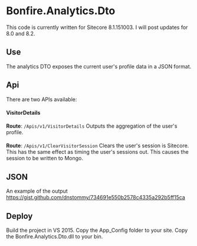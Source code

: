# Bonfire.Analytics.Dto
This code is currently written for Sitecore 8.1.151003. I will post updates for 8.0 and 8.2.

## Use
The analytics DTO exposes the current user's profile data in a JSON format.

## Api
There are two APIs available:

#### VisitorDetails
**Route**: `/Apis/v1/VisitorDetails`
Outputs the aggregation of the user's profile.

#### 
**Route**: `/Apis/v1/ClearVisitorSession`
Clears the user's session is Sitecore. This has the same effect as timing the user's sessions out. This causes the session to be written to Mongo.

## JSON
An example of the output https://gist.github.com/dnstommy/734691e550b2578c4335a292b5ff15ca

## Deploy
Build the project in VS 2015. Copy the App_Config folder to your site. Copy the Bonfire.Analytics.Dto.dll to your bin.

